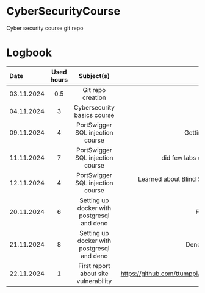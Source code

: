# CyberSecurityCourse
Cyber security course git repo

# Logbook

| Date | Used hours | Subject(s) | output |
| :---     |    :---:     |  :---: | :---: |
|03.11.2024 | 0.5 | Git repo creation | first returnable task |
|04.11.2024 | 3   | Cybersecurity basics course | Learned about basics of cyber security |
|09.11.2024 | 4    | PortSwigger SQL injection course |Getting familiar with platform and doing lab exercises | 
|11.11.2024 | 7  | PortSwigger SQL injection course | did few labs on injecting sql and taking into account column datatype |
|12.11.2024 | 4  | PortSwigger SQL injection course | Learned about Blind SQL injection and did the corresponding labs, authentication and unprotected admin functionality |
|20.11.2024 | 6  | Setting up docker with postgresql and deno | Functioning docker container with postgresql |
|21.11.2024 | 8  | Setting up docker with postgresql and deno | Deno works inside docker container and updates db |
|22.11.2024 | 1  | First  report about site vulnerability     | https://github.com/ttumppi/CyberSecurityCourse/blob/main/Reports/RegisterPageFirstReport.md |
